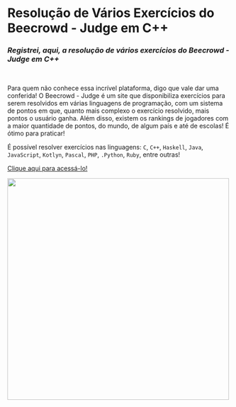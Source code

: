 # Resolução de Vários Exercícios do Beecrowd - Judge em C++

### _**Registrei, aqui, a resolução de vários exercícios do Beecrowd - Judge em C++**_

<br>

Para quem não conhece essa incrível plataforma, digo que vale dar uma conferida! O Beecrowd - Judge é um site que disponibiliza exercícios para serem resolvidos em várias linguagens de programação, com um sistema de pontos em que, quanto mais complexo o exercício resolvido, mais pontos o usuário ganha. Além disso, existem os rankings de jogadores com a maior quantidade de pontos, do mundo, de algum país e até de escolas! É ótimo para praticar!

É possível resolver exercícios nas linguagens: `C`, `C++`, `Haskell`, `Java`, `JavaScript`, `Kotlyn`, `Pascal`, `PHP`, `.Python`, `Ruby`, entre outras!

<a href="https://www.beecrowd.com.br/judge/pt">Clique aqui para acessá-lo!</a>

<img src="https://user-images.githubusercontent.com/84635540/145734615-07c698bb-e111-4d38-bc09-53a6fb9a4d0c.png" width="500px">
